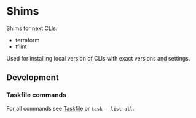 # Shims

Shims for next CLIs:

- terraform
- tflint

Used for installing local version of CLIs with exact versions and settings.

## Development

### Taskfile commands

For all commands see [Taskfile](Taskfile.yaml) or `task --list-all`.
